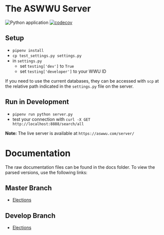 # The ASWWU Server

![Python application](https://github.com/ASWWU-Web/python_server/workflows/Python%20application/badge.svg) [![codecov](https://codecov.io/gh/ASWWU-Web/python_server/branch/develop/graph/badge.svg)](https://codecov.io/gh/ASWWU-Web/python_server)


## Setup

- `pipenv install`
- `cp test_settings.py settings.py`
- in `settings.py`
    - set `testing['dev']` to `True`
    - set `testing['developer']` to your WWU ID

If you need to use the current databases, they can be accessed with `scp` 
at the relative path indicated in the `settings.py` file on the server.

## Run in Development

- `pipenv run python server.py`
- test your connection with `curl -X GET http://localhost:8888/search/all`

**Note:** The live server is available at `https://aswwu.com/server/`

# Documentation
The raw documentation files can be found in the docs folder. To view the parsed versions, use the following links:

## Master Branch
- [Elections](https://docs.aswwu.com?url=https://raw.githubusercontent.com/ASWWU-Web/python_server/master/docs/elections.yml)

## Develop Branch
- [Elections](https://docs.aswwu.com?url=https://raw.githubusercontent.com/ASWWU-Web/python_server/develop/docs/elections.yml)
